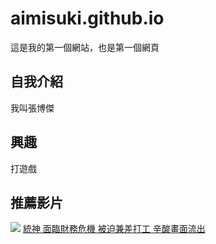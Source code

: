 # aimisuki.github.io

這是我的第一個網站，也是第一個網頁

## 自我介紹
我叫張博傑

## 興趣
打遊戲

## 推薦影片
![](https://i.imgur.com/SV2i4LY.jpg)
[統神 面臨財務危機 被迫兼差打工 辛酸畫面流出](https://www.youtube.com/watch?v=rddmVGgem2Q&list=PLUp1t9SPBl6qzubYABussMGyfmI3bIg4V)
